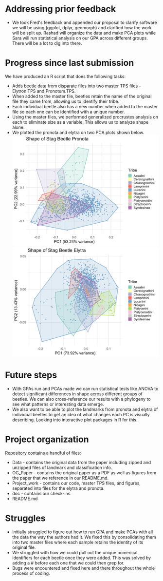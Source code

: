 # Addressing prior feedback
- We took Fred's feedback and appended our proposal to clarify software we will be using (ggplot, dplyr, geomorph) and clarified how the work will be split up. Rashad will organize the data and make PCA plots while Sara will run statistical analysis on our GPA across different groups. There will be a lot to dig into there.

# Progress since last submission
We have produced an R script that does the following tasks:
- Adds beetle data from disparate files into two master TPS files - Elytron.TPS and Pronotum.TPS.
- When added to the master file, beetles retain the name of the original file they came from, allowing us to identify their tribe.
- Each individual beetle also has a new number when added to the master file so each one can be identified with a unique number.
- Using the master files, we performed generalized procrustes analysis on each to eliminate size as a variable. This allows us to analyze shape alone.
- We plotted the pronota and elytra on two PCA plots shown below.
![Hopefully the figure shows up here :)](../Project_work/Pronotum/Pronotum_plot.png)
![Hopefully the figure shows up here too :)](../Project_work/Elytron/Elytron_plot.png)

# Future steps
- With GPAs run and PCAs made we can run statistical tests like ANOVA to detect significant differences in shape across different groups of beetles. We can also cross-reference our results with a phylogeny to see what patterns or interesting data emerge.
- We also want to be able to plot the landmarks from pronota and elytra of individual beetles to get an idea of what changes each PC is visually describing. Looking into interactive plot packages in R for this.

# Project organization
Repository contains a handful of files:
- Data - contains the original data from the paper including zipped and unzipped files of landmark and classification info.
- OG_Paper - contains the original paper as a PDF as well as figures from the paper that we reference in our README.md.
- Project_work - contains our code, master TPS files, and figures, separated into files for the elytra and pronota.
- doc - contains our check-ins.
- README.md 

# Struggles
- Initially struggled to figure out how to run GPA and make PCAs with all the data the way the authors had it. We fixed this by consolidating them into two master files where each sample retains the identity of its original file.
- We struggled with how we could pull out the unique numerical identifiers for each beetle once they were added. This was solved by adding a # before each one that we could then grep for.
- Bugs were encountered and fixed here and there throughout the whole process of coding.